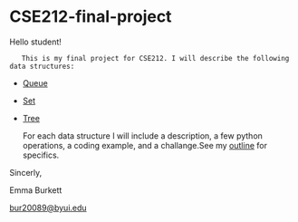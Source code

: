 # CSE212-final-project

Hello student! 

       This is my final project for CSE212. I will describe the following data structures:
* [Queue](1-queue.md)
* [Set](2-set.md)
* [Tree](3-tree.md)

    For each data structure I will include a description, a few python operations, a coding example, and a challange.See my [outline](outline.md) for specifics. 

Sincerly,

Emma Burkett

bur20089@byui.edu